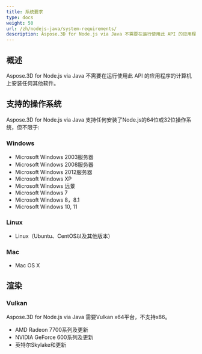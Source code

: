 ```yaml
---
title: 系统要求
type: docs
weight: 50
url: /zh/nodejs-java/system-requirements/
description: Aspose.3D for Node.js via Java 不需要在运行使用此 API 的应用程序的计算机上安装任何其他软件。
---
```

##  **概述**
Aspose.3D for Node.js via Java 不需要在运行使用此 API 的应用程序的计算机上安装任何其他软件。
##  **支持的操作系统**
Aspose.3D for Node.js via Java 支持任何安装了Node.js的64位或32位操作系统，但不限于:
###  **Windows**
- Microsoft Windows 2003服务器
- Microsoft Windows 2008服务器
- Microsoft Windows 2012服务器
- Microsoft Windows XP
- Microsoft Windows 远景
- Microsoft Windows 7
- Microsoft Windows 8，8.1
- Microsoft Windows 10, 11
###  **Linux**
- Linux（Ubuntu、CentOS以及其他版本）
###  **Mac**
- Mac OS X
##  **渲染**
###  **Vulkan**
Aspose.3D for Node.js via Java 需要Vulkan x64平台，不支持x86。

- AMD Radeon 7700系列及更新
- NVIDIA GeForce 600系列及更新
- 英特尔Skylake和更新


